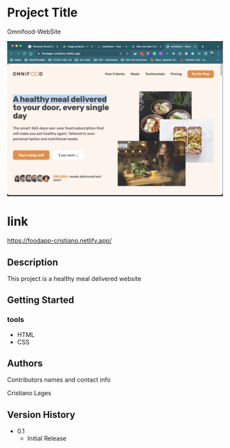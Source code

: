 # Project Title

Omnifood-WebSite

<div align="center"> 
  <img src="https://github.com/CristianoLagesf/Omnifood-WebSite/blob/main/screenshot.png"/>
</div>


# link 
https://foodapp-cristiano.netlify.app/

## Description

This project is a  healthy meal delivered website

## Getting Started

### tools

* HTML
* CSS



## Authors

Contributors names and contact info

Cristiano Lages

## Version History


* 0.1
    * Initial Release

